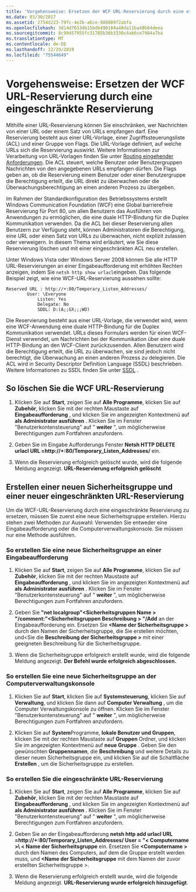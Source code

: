 ```yaml
---
title: 'Vorgehensweise: Ersetzen der WCF URL-Reservierung durch eine eingeschränkte Reservierung'
ms.date: 03/30/2017
ms.assetid: 2754d223-79fc-4e2b-a6ce-989889f2abfa
ms.openlocfilehash: 3d14d76334b15bdb490184a48da11ba48b84deea
ms.sourcegitcommit: 8c99457955fc31785b36b3330c4ab6ce7984a7ba
ms.translationtype: MT
ms.contentlocale: de-DE
ms.lasthandoff: 12/29/2019
ms.locfileid: "75544649"
---
```

# <a name="how-to-replace-the-wcf-url-reservation-with-a-restricted-reservation"></a>Vorgehensweise: Ersetzen der WCF URL-Reservierung durch eine eingeschränkte Reservierung
Mithilfe einer URL-Reservierung können Sie einschränken, wer Nachrichten von einer URL oder einem Satz von URLs empfangen darf. Eine Reservierung besteht aus einer URL-Vorlage, einer Zugriffssteuerungsliste (ACL) und einer Gruppe von Flags. Die URL-Vorlage definiert, auf welche URLs sich die Reservierung auswirkt. Weitere Informationen zur Verarbeitung von URL-Vorlagen finden Sie unter [Routing eingehender Anforderungen](https://go.microsoft.com/fwlink/?LinkId=136764). Die ACL steuert, welche Benutzer oder Benutzergruppen Nachrichten von den angegebenen URLs empfangen dürfen. Die Flags geben an, ob die Reservierung einem Benutzer oder einer Benutzergruppe die Berechtigung erteilt, die URL direkt zu überwachen oder die Überwachungsberechtigung an einen anderen Prozess zu übergeben.  
  
 Im Rahmen der Standardkonfiguration des Betriebssystems erstellt Windows Communication Foundation (WCF) eine Global barrierefreie Reservierung für Port 80, um allen Benutzern das Ausführen von Anwendungen zu ermöglichen, die eine duale HTTP-Bindung für die Duplex Kommunikation verwenden. Da die ACL bei dieser Reservierung allen Benutzern zur Verfügung steht, können Administratoren die Berechtigung, eine URL oder einen Satz von URLs zu überwachen, nicht explizit zulassen oder verweigern. In diesem Thema wird erläutert, wie Sie diese Reservierung löschen und mit einer eingeschränkten ACL neu erstellen.  
  
Unter Windows Vista oder Windows Server 2008 können Sie alle HTTP URL-Reservierungen an einer Eingabeaufforderung mit erhöhten Rechten anzeigen, indem Sie `netsh http show urlacl`eingeben. Das folgende Beispiel zeigt, wie eine WCF-URL-Reservierung aussehen sollte:

```
Reserved URL : http://+:80/Temporary_Listen_Addresses/  
        User: \Everyone  
            Listen: Yes  
            Delegate: No  
            SDDL: D:(A;;GX;;;WD)  
```

 Die Reservierung besteht aus einer URL-Vorlage, die verwendet wird, wenn eine WCF-Anwendung eine duale HTTP-Bindung für die Duplex Kommunikation verwendet. URLs dieses Formulars werden für einen WCF-Dienst verwendet, um Nachrichten bei der Kommunikation über eine duale HTTP-Bindung an den WCF-Client zurückzusenden. Allen Benutzern wird die Berechtigung erteilt, die URL zu überwachen, sie sind jedoch nicht berechtigt, die Überwachung an einen anderen Prozess zu delegieren. Die ACL wird in Security Descriptor Definition Language (SSDL) beschrieben. Weitere Informationen zu SSDL finden Sie unter [SSDL](https://go.microsoft.com/fwlink/?LinkId=136789) .  
  
## <a name="to-delete-the-wcf-url-reservation"></a>So löschen Sie die WCF URL-Reservierung  
  
1. Klicken Sie auf **Start**, zeigen Sie auf **Alle Programme**, klicken Sie auf **Zubehör**, klicken Sie mit der rechten Maustaste auf **Eingabeaufforderung** , und klicken Sie im angezeigten Kontextmenü auf **als Administrator ausführen** . Klicken Sie im Fenster "Benutzerkontensteuerung" auf " **weiter** ", um möglicherweise Berechtigungen zum Fortfahren anzufordern.  
  
2. Geben Sie im Eingabe Aufforderungs Fenster **Netsh HTTP DELETE urlacl URL =http://+:80/Temporary_Listen_Addresses/** ein.  
  
3. Wenn die Reservierung erfolgreich gelöscht wurde, wird die folgende Meldung angezeigt. **URL-Reservierung erfolgreich gelöscht**  
  
## <a name="creating-a-new-security-group-and-new-restricted-url-reservation"></a>Erstellen einer neuen Sicherheitsgruppe und einer neuer eingeschränkten URL-Reservierung  
 Um die WCF-URL-Reservierung durch eine eingeschränkte Reservierung zu ersetzen, müssen Sie zuerst eine neue Sicherheitsgruppe erstellen. Hierzu stehen zwei Methoden zur Auswahl: Verwenden Sie entweder eine Eingabeaufforderung oder die Computerverwaltungskonsole. Sie müssen nur eine Methode ausführen.  
  
### <a name="to-create-a-new-security-group-from-a-command-prompt"></a>So erstellen Sie eine neue Sicherheitsgruppe an einer Eingabeaufforderung  
  
1. Klicken Sie auf **Start**, zeigen Sie auf **Alle Programme**, klicken Sie auf **Zubehör**, klicken Sie mit der rechten Maustaste auf **Eingabeaufforderung** , und klicken Sie im angezeigten Kontextmenü auf **als Administrator ausführen** . Klicken Sie im Fenster "Benutzerkontensteuerung" auf " **weiter** ", um möglicherweise Berechtigungen zum Fortfahren anzufordern.  
  
2. Geben Sie **"net localgroup"\<Sicherheitsgruppen Name > "/comment:"\<Sicherheitsgruppen Beschreibung > "/Add** an der Eingabeaufforderung ein. Ersetzen Sie **\<Name der Sicherheitsgruppe >** durch den Namen der Sicherheitsgruppe, die Sie erstellen möchten, und\<Sie die **Beschreibung der Sicherheitsgruppe >** mit einer geeigneten Beschreibung für die Sicherheitsgruppe.  
  
3. Wenn die Sicherheitsgruppe erfolgreich erstellt wurde, wird die folgende Meldung angezeigt. **Der Befehl wurde erfolgreich abgeschlossen.**  
  
### <a name="to-create-a-new-security-group-from-the-computer-management-console"></a>So erstellen Sie eine neue Sicherheitsgruppe an der Computerverwaltungskonsole  
  
1. Klicken Sie auf **Start**, klicken Sie auf **Systemsteuerung**, klicken Sie auf **Verwaltung**, und klicken Sie dann auf **Computer Verwaltung** , um die Computer Verwaltungskonsole zu öffnen. Klicken Sie im Fenster "Benutzerkontensteuerung" auf " **weiter** ", um möglicherweise Berechtigungen zum Fortfahren anzufordern.  
  
2. Klicken Sie auf **System**Programme, **lokale Benutzer und Gruppen**, klicken Sie mit der rechten Maustaste auf **Gruppen** Ordner, und klicken Sie im angezeigten Kontextmenü auf **neue Gruppe** . Geben Sie den gewünschten **Gruppennamen**, die **Beschreibung** und weitere Details zu dieser neuen Sicherheitsgruppe ein, und klicken Sie auf die Schaltfläche **Erstellen** , um die Sicherheitsgruppe zu erstellen.  
  
### <a name="to-create-the-restricted-url-reservation"></a>So erstellen Sie die eingeschränkte URL-Reservierung  
  
1. Klicken Sie auf **Start**, zeigen Sie auf **Alle Programme**, klicken Sie auf **Zubehör**, klicken Sie mit der rechten Maustaste auf **Eingabeaufforderung** , und klicken Sie im angezeigten Kontextmenü auf **als Administrator ausführen** . Klicken Sie im Fenster "Benutzerkontensteuerung" auf " **weiter** ", um möglicherweise Berechtigungen zum Fortfahren anzufordern.  
  
2. Geben Sie an der Eingabeaufforderung **netsh http add urlacl URL =http://+:80/Temporary_Listen_Addresses/ User = "\< Computername >\\ < Name der Sicherheitsgruppe** ein. Ersetzen Sie **\<Computername >** durch den Namen des Computers, auf dem die Gruppe erstellt werden muss, und **\<Name der Sicherheitsgruppe** mit dem Namen der zuvor erstellten Sicherheitsgruppe >.  
  
3. Wenn die Reservierung erfolgreich erstellt wurde, wird die folgende Meldung angezeigt. **URL-Reservierung wurde erfolgreich hinzugefügt**.
